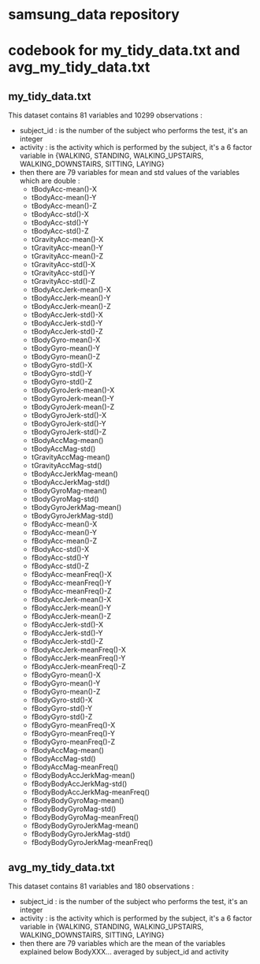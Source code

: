 # samsung_data repository
# codebook for my_tidy_data.txt and avg_my_tidy_data.txt 

## my_tidy_data.txt

This dataset contains 81 variables and 10299 observations :
* subject_id : is the number of the subject who performs the test, it's an integer
* activity : is the activity which is performed by the subject, it's a 6 factor variable in {WALKING, STANDING, WALKING_UPSTAIRS, WALKING_DOWNSTAIRS, SITTING, LAYING}
* then there are 79 variables for mean and std values of the variables which are double :
  * tBodyAcc-mean()-X	
  * tBodyAcc-mean()-Y	
  * tBodyAcc-mean()-Z	
  * tBodyAcc-std()-X	
  * tBodyAcc-std()-Y	
  * tBodyAcc-std()-Z	
  * tGravityAcc-mean()-X	
  * tGravityAcc-mean()-Y	
  * tGravityAcc-mean()-Z	
  * tGravityAcc-std()-X	
  * tGravityAcc-std()-Y	
  * tGravityAcc-std()-Z	
  * tBodyAccJerk-mean()-X	
  * tBodyAccJerk-mean()-Y	
  * tBodyAccJerk-mean()-Z	
  * tBodyAccJerk-std()-X	
  * tBodyAccJerk-std()-Y	
  * tBodyAccJerk-std()-Z	
  * tBodyGyro-mean()-X	
  * tBodyGyro-mean()-Y	
  * tBodyGyro-mean()-Z	
  * tBodyGyro-std()-X	
  * tBodyGyro-std()-Y	
  * tBodyGyro-std()-Z	
  * tBodyGyroJerk-mean()-X	
  * tBodyGyroJerk-mean()-Y	
  * tBodyGyroJerk-mean()-Z	
  * tBodyGyroJerk-std()-X	
  * tBodyGyroJerk-std()-Y	
  * tBodyGyroJerk-std()-Z	
  * tBodyAccMag-mean()	
  * tBodyAccMag-std()	
  * tGravityAccMag-mean()	
  * tGravityAccMag-std()
  * tBodyAccJerkMag-mean()
  * tBodyAccJerkMag-std()
  * tBodyGyroMag-mean()
  * tBodyGyroMag-std()
  * tBodyGyroJerkMag-mean()	
  * tBodyGyroJerkMag-std()	
  * fBodyAcc-mean()-X	
  * fBodyAcc-mean()-Y	
  * fBodyAcc-mean()-Z	
  * fBodyAcc-std()-X	
  * fBodyAcc-std()-Y	
  * fBodyAcc-std()-Z	
  * fBodyAcc-meanFreq()-X	
  * fBodyAcc-meanFreq()-Y	
  * fBodyAcc-meanFreq()-Z	
  * fBodyAccJerk-mean()-X	
  * fBodyAccJerk-mean()-Y	
  * fBodyAccJerk-mean()-Z	
  * fBodyAccJerk-std()-X	
  * fBodyAccJerk-std()-Y	
  * fBodyAccJerk-std()-Z	
  * fBodyAccJerk-meanFreq()-X	
  * fBodyAccJerk-meanFreq()-Y	
  * fBodyAccJerk-meanFreq()-Z	
  * fBodyGyro-mean()-X	
  * fBodyGyro-mean()-Y	
  * fBodyGyro-mean()-Z	
  * fBodyGyro-std()-X	
  * fBodyGyro-std()-Y	
  * fBodyGyro-std()-Z	
  * fBodyGyro-meanFreq()-X	
  * fBodyGyro-meanFreq()-Y	
  * fBodyGyro-meanFreq()-Z	
  * fBodyAccMag-mean()	
  * fBodyAccMag-std()	
  * fBodyAccMag-meanFreq()	
  * fBodyBodyAccJerkMag-mean()	
  * fBodyBodyAccJerkMag-std()	
  * fBodyBodyAccJerkMag-meanFreq()	
  * fBodyBodyGyroMag-mean()	
  * fBodyBodyGyroMag-std()	
  * fBodyBodyGyroMag-meanFreq()	
  * fBodyBodyGyroJerkMag-mean()	
  * fBodyBodyGyroJerkMag-std()	
  * fBodyBodyGyroJerkMag-meanFreq()

## avg_my_tidy_data.txt

This dataset contains 81 variables and 180 observations :
* subject_id : is the number of the subject who performs the test, it's an integer
* activity : is the activity which is performed by the subject, it's a 6 factor variable in {WALKING, STANDING, WALKING_UPSTAIRS, WALKING_DOWNSTAIRS, SITTING, LAYING}
* then there are 79 variables which are the mean of the variables explained below BodyXXX... averaged by subject_id and activity
